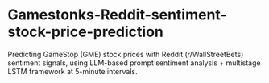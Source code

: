 # Gamestonks-Reddit-sentiment-stock-price-prediction
Predicting GameStop (GME) stock prices with Reddit (r/WallStreetBets) sentiment signals, using LLM-based prompt sentiment analysis + multistage LSTM framework at 5-minute intervals.
